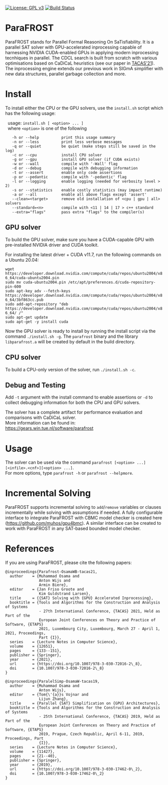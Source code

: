 [![License: GPL v3](https://img.shields.io/badge/License-GPLv3-blue.svg)](https://www.gnu.org/licenses/gpl-3.0)
[![Build Status](https://app.travis-ci.com/muhos/ParaFROST.svg?branch=master)](https://app.travis-ci.com/muhos/ParaFROST)
# ParaFROST
ParaFROST stands for Parallel Formal Reasoning On SaTisfiability. 
It is a parallel SAT solver with GPU-accelerated inprocessing capable of harnessing NVIDIA CUDA-enabled GPUs in applying modern inprocessing tecnhiques in parallel. 
The CDCL search is built from scratch with various optimisations based on CaDiCaL heuristics (see our paper in [TACAS'21](https://gears.win.tue.nl/papers/parafrost_gpu.pdf)).
The inprocessing engine extends our previous work in SIGmA simplifier with new data structures, parallel garbage collection and more.

# Install

To install either the CPU or the GPU solvers, use the `install.sh` script which has the following usage:


&nbsp; usage: `install.sh [ <option> ... ]`<br>
&nbsp; where `<option>` is one of the following

       -h or --help          print this usage summary
       -n or --less          print less verbose messages
       -q or --quiet         be quiet (make steps still be saved in the log)
       -c or --cpu           install CPU solver
       -g or --gpu           install GPU solver (if CUDA exists)
       -w or --wall          compile with '-Wall' flag
       -d or --debug         compile with debugging information
       -t or --assert        enable only code assertions
       -p or --pedantic      compile with '-pedantic' flag
       -l or --logging       enable logging (needed for verbosity level > 2)
       -s or --statistics    enable costly statistics (may impact runtime)
       -a or --all           enable all above flags except 'assert'
       --clean=<target>      remove old installation of <cpu | gpu | all> solvers
       --standard=<n>        compile with <11 | 14 | 17 > c++ standard
       --extra="flags"       pass extra "flags" to the compiler(s)


## GPU solver
To build the GPU solver, make sure you have a CUDA-capable GPU with pre-installed NVIDIA driver and CUDA toolkit.

For installing the latest driver + CUDA v11.7, run the following commands on a Ubuntu 20.04:<br>

`wget https://developer.download.nvidia.com/compute/cuda/repos/ubuntu2004/x86_64/cuda-ubuntu2004.pin`<br>
`sudo mv cuda-ubuntu2004.pin /etc/apt/preferences.d/cuda-repository-pin-600`<br>
`sudo apt-key adv --fetch-keys https://developer.download.nvidia.com/compute/cuda/repos/ubuntu2004/x86_64/3bf863cc.pub`<br>
`sudo add-apt-repository "deb https://developer.download.nvidia.com/compute/cuda/repos/ubuntu2004/x86_64/ /"`<br>
`sudo apt-get update`<br>
`sudo apt-get -y install cuda`<br>

Now the GPU solver is ready to install by running the install script via the command `./install.sh -g`. 
The `parafrost` binary and the library `libparafrost.a` will be created by default in the build directory.<br>

## CPU solver
To build a CPU-only version of the solver, run `./install.sh -c`.<br>

## Debug and Testing
Add `-t` argument with the install command to enable assertions or `-d` to collect debugging information for both the CPU and GPU solvers.<br>

The solver has a complete artifact for performance evaluation and comparisons with CaDiCaL solver.<br>
More information can be found in: https://gears.win.tue.nl/software/parafrost <br>

# Usage
The solver can be used via the command `parafrost [<option> ...][<infile>.<cnf>][<option> ...]`.<br>
For more options, type `parafrost -h` or `parafrost --helpmore`.

# Incremental Solving
ParaFROST supports incremental solving to `add`/`remove` variables or clauses incrementally while solving with assumptions if needed. A fully configurable interface to integrate ParaFROST with CBMC model checker is created here (https://github.com/muhos/gpu4bmc). A similar interface can be created to work with ParaFROST in any SAT-based bounded model checker.

# References
If you are using ParaFROST, please cite the following papers:

```
@inproceedings{Parafrost-OsamaWB-tacas21,
  author    = {Muhammad Osama and
               Anton Wijs and
               Armin Biere},
  editor    = {Jan Friso Groote and
               Kim Guldstrand Larsen},
  title     = {{SAT} Solving with {GPU} Accelerated Inprocessing},
  booktitle = {Tools and Algorithms for the Construction and Analysis of Systems
               - 27th International Conference, {TACAS} 2021, Held as Part of the
               European Joint Conferences on Theory and Practice of Software, {ETAPS}
               2021, Luxembourg City, Luxembourg, March 27 - April 1, 2021, Proceedings,
               Part {I}},
  series    = {Lecture Notes in Computer Science},
  volume    = {12651},
  pages     = {133--151},
  publisher = {Springer},
  year      = {2021},
  url       = {https://doi.org/10.1007/978-3-030-72016-2\_8},
  doi       = {10.1007/978-3-030-72016-2\_8}
}
```
```
@inproceedings{ParalelSimp-OsamaW-tacas19,
  author    = {Muhammad Osama and
               Anton Wijs},
  editor    = {Tom{\'{a}}s Vojnar and
               Lijun Zhang},
  title     = {Parallel {SAT} Simplification on {GPU} Architectures},
  booktitle = {Tools and Algorithms for the Construction and Analysis of Systems
               - 25th International Conference, {TACAS} 2019, Held as Part of the
               European Joint Conferences on Theory and Practice of Software, {ETAPS}
               2019, Prague, Czech Republic, April 6-11, 2019, Proceedings, Part
               {I}},
  series    = {Lecture Notes in Computer Science},
  volume    = {11427},
  pages     = {21--40},
  publisher = {Springer},
  year      = {2019},
  url       = {https://doi.org/10.1007/978-3-030-17462-0\_2},
  doi       = {10.1007/978-3-030-17462-0\_2}
}
```
